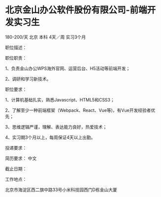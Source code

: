 # 北京金山办公软件股份有限公司-前端开发实习生

180-200/天 北京 本科 4天／周 实习3个月

职位描述：

职位职责：

1、负责金山办公WPS海外官网、运营后台、H5活动等前端开发；

2、调研和学习新技术。

职位要求：

1、计算机基础扎实，熟悉Javascript、HTML5和CSS3；

2、了解至少一种前端框架（Webpack、React、Vue等)，有Vue开发经验者优先；

3、思维逻辑严谨，理解、表达能力良好，热爱技术；

4、实习期3个月以上，每周保证4天以上出勤。



投递要求：

简历要求： 中文

截止日期：

工作地点：

北京市海淀区西二旗中路33号小米科技园西门D栋金山大厦